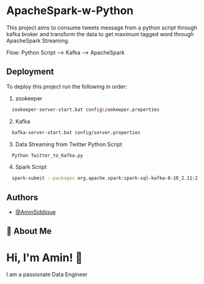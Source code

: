 # ApacheSpark-w-Python

This project aims to consume tweets message from a python script through kafka broker and transform the data to get maximum tagged word through ApacheSpark Streaming.

Flow:
Python Script --> Kafka --> ApacheSpark




## Deployment

To deploy this project run the following in order:


1. zookeeper
```bash
  zookeeper-server-start.bat config\zookeeper.properties 
```

2. Kafka 
```bash
  kafka-server-start.bat config/server.properties 

```

3. Data Streaming from Twitter Python Script
```bash
  Python Twitter_to_Kafka.py
```

4. Spark Script

```bash
  spark-submit --packages org.apache.spark:spark-sql-kafka-0-10_2.11:2.4.7 Spark_kafka_twitter_tags.py

```
## Authors

- [@AminSiddique](https://github.com/Amin-Siddique)

## 🚀 About Me
# Hi, I'm Amin! 👋

I am a passionate Data Engineer 

